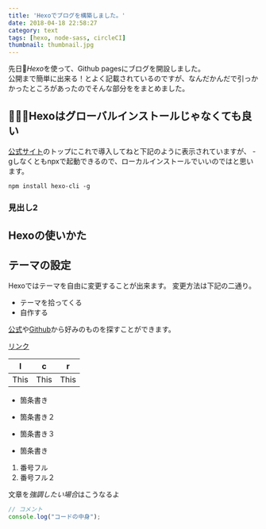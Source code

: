 ```yaml
---
title: 'Hexoでブログを構築しました。'
date: 2018-04-18 22:58:27
category: text
tags: [hexo, node-sass, circleCI]
thumbnail: thumbnail.jpg
---
```


先日*Hexo*を使って、Github pagesにブログを開設しました。   
公開まで簡単に出来る！とよく記載されているのですが、なんだかんだで引っかかったところがあったのでそんな部分ををまとめました。  

<!-- toc -->

## Hexoはグローバルインストールじゃなくても良い
[公式サイト](https://hexo.io/)のトップにこれで導入してねと下記のように表示されていますが、
-gしなくともnpxで起動できるので、ローカルインストールでいいのではと思います。
```console
npm install hexo-cli -g
```

### 見出し2

## Hexoの使いかた

## テーマの設定

Hexoではテーマを自由に変更することが出来ます。
変更方法は下記の二通り。
- テーマを拾ってくる
- 自作する

[公式](https://hexo.io/themes/index.html)や[Github](https://github.com/search?utf8=%E2%9C%93&q=hexo-theme&ref=simplesearch)から好みのものを探すことができます。



[リンク](http://www.yahoo.co.jp/ "リンク")

|     l      |        c    |     r        |
|:----------:|:-----------:|:------------:|
| This       |        This |     This     |

- 箇条書き
- 箇条書き２
- 箇条書き３

- 箇条書き
1. 番号フル
2. 番号フル２


文章を*強調したい場合*はこうなるよ

```javascript
// コメント
console.log("コードの中身");
```